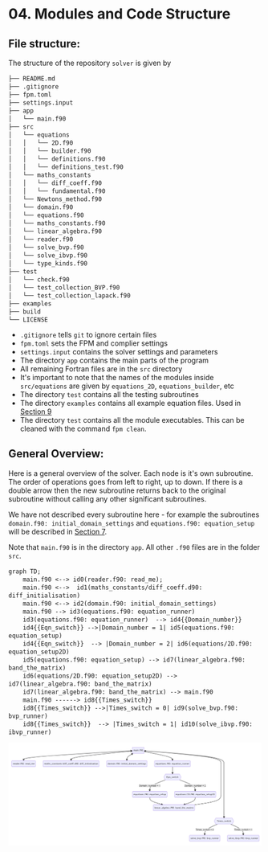 # 04. Modules and Code Structure

## File structure:

The structure of the repository `solver` is given by

```
├── README.md
├── .gitignore
├── fpm.toml
├── settings.input
├── app
│   └── main.f90
├── src
│   └── equations
│   │   └── 2D.f90
│   │   └── builder.f90
│   │   └── definitions.f90
│   │   └── definitions_test.f90
│   └── maths_constants
│   │   └── diff_coeff.f90
│   │   └── fundamental.f90
│   └── Newtons_method.f90
│   └── domain.f90
│   └── equations.f90
│   └── maths_constants.f90
│   └── linear_algebra.f90
│   └── reader.f90
│   └── solve_bvp.f90
│   └── solve_ibvp.f90
│   └── type_kinds.f90
├── test
│   └── check.f90
│   └── test_collection_BVP.f90
│   └── test_collection_lapack.f90
├── examples
├── build
└── LICENSE
```

* `.gitignore` tells `git` to ignore certain files
* `fpm.toml` sets the FPM and complier settings
* `settings.input` contains the solver settings and parameters
* The directory `app` contains the main parts of the program
* All remaining Fortran files are in the `src` directory
* It's important to note that the names of the modules inside `src/equations` are given by `equations_2D`, `equations_builder`, etc
* The directory `test` contains all the testing subroutines
* The directory `examples` contains all example equation files. Used in [Section 9](9.example_equations.md)
* The directory `test` contains all the module executables. This can be cleaned with the command `fpm clean`.

## General Overview:

Here is a general overview of the solver. Each node is it's own subroutine. 
The order of operations goes from left to right, up to down. 
If there is a double arrow then the new subroutine returns back to the original subroutine without calling any other significant subroutines.

We have not described every subroutine here - for example the subroutines `domain.f90: initial_domain_settings` and `equations.f90: equation_setup` 
will be described in [Section 7](07.non-uniform_domain.md).

Note that `main.f90` is in the directory `app`. All other `.f90` files are in the folder `src`.

```mermaid
graph TD;
    main.f90 <--> id0(reader.f90: read_me);
    main.f90 <-->  id1(maths_constants/diff_coeff.d90: diff_initialisation)
    main.f90 <--> id2(domain.f90: initial_domain_settings)
    main.f90 --> id3(equations.f90: equation_runner)
    id3(equations.f90: equation_runner)  --> id4{{Domain_number}}
    id4{{Eqn_switch}} -->|Domain_number = 1| id5(equations.f90: equation_setup)
    id4{{Eqn_switch}}  --> |Domain_number = 2| id6(equations/2D.f90: equation_setup2D)
    id5(equations.f90: equation_setup) --> id7(linear_algebra.f90: band_the_matrix)
    id6(equations/2D.f90: equation_setup2D) --> id7(linear_algebra.f90: band_the_matrix)
    id7(linear_algebra.f90: band_the_matrix) --> main.f90
    main.f90 ------> id8{{Times_switch}}
    id8{{Times_switch}} -->|Times_switch = 0| id9(solve_bvp.f90: bvp_runner)
    id8{{Times_switch}}  --> |Times_switch = 1| id10(solve_ibvp.f90: ibvp_runner)
```
![Diagram showing function call structure of overall code.](assets/general_overview_diagram.png)

